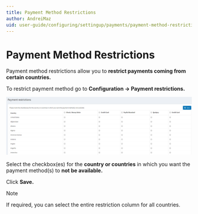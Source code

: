 ```yaml
---
title: Payment Method Restrictions
author: AndreiMaz
uid: user-guide/configuring/settingup/payments/payment-method-restrictions
---
```

# Payment Method Restrictions

Payment method restrictions allow you to **restrict payments coming from certain countries.**

To restrict payment method go to **Configuration → Payment restrictions.**

![paymentmethodrestrictions](_static/payment-method-restrictions/paymentmethodrestrictions.png)

Select the checkbox(es) for the **country or countries** in which you want the payment method(s) to **not be available.**

Click **Save.**

> [!NOTE]
> If required, you can select the entire restriction column for all countries.
